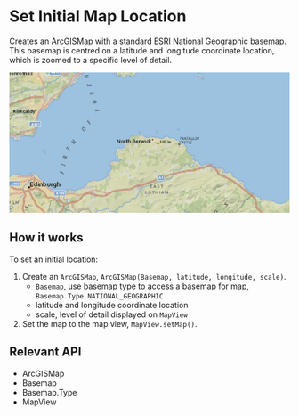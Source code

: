 <h1>Set Initial Map Location</h1>

<p>Creates an ArcGISMap with a standard ESRI National Geographic basemap. This basemap is centred on a latitude and longitude coordinate location, which is zoomed to a specific level of detail.</p>

<p><img src="SetInitialMapLocation.png" /></p>

<h2>How it works</h2>

<p>To set an initial location:</p>

<ol>
<li>Create an <code>ArcGISMap</code>, <code>ArcGISMap(Basemap, latitude, longitude, scale)</code>.
<ul><li><code>Basemap</code>, use basemap type to access a basemap for map, <code>Basemap.Type.NATIONAL_GEOGRAPHIC</code></li>
<li>latitude and longitude coordinate location</li>
<li>scale, level of detail displayed on <code>MapView</code></li></ul></li>
<li>Set the map to the map view, <code>MapView.setMap()</code>. </li>
</ol>

<h2>Relevant API</h2>

<ul>
<li>ArcGISMap</li>
<li>Basemap</li>
<li>Basemap.Type</li>
<li>MapView</li>
</ul>